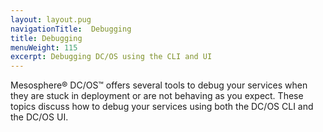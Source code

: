 ```yaml
---
layout: layout.pug
navigationTitle:  Debugging
title: Debugging
menuWeight: 115
excerpt: Debugging DC/OS using the CLI and UI
---
```


<!-- The source repo for this topic is https://github.com/dcos/dcos-docs-site -->


Mesosphere&reg; DC/OS&trade; offers several tools to debug your services when they are stuck in deployment or are not behaving as you expect. These topics discuss how to debug your services using both the DC/OS CLI and the DC/OS UI.
